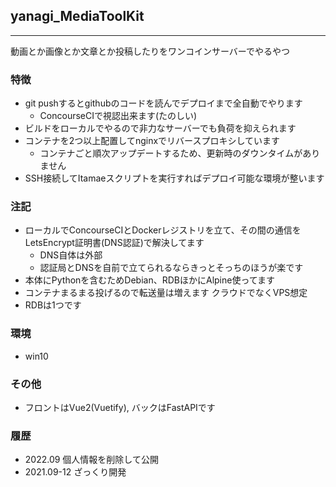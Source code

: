 ## yanagi_MediaToolKit
---
動画とか画像とか文章とか投稿したりをワンコインサーバーでやるやつ 


### 特徴
- git pushするとgithubのコードを読んでデプロイまで全自動でやります
  - ConcourseCIで視認出来ます(たのしい)
- ビルドをローカルでやるので非力なサーバーでも負荷を抑えられます
- コンテナを2つ以上配置してnginxでリバースプロキシしています
  - コンテナごと順次アップデートするため、更新時のダウンタイムがありません
- SSH接続してItamaeスクリプトを実行すればデプロイ可能な環境が整います

### 注記
- ローカルでConcourseCIとDockerレジストリを立て、その間の通信をLetsEncrypt証明書(DNS認証)で解決してます
  - DNS自体は外部
  - 認証局とDNSを自前で立てられるならきっとそっちのほうが楽です
- 本体にPythonを含むためDebian、RDBほかにAlpine使ってます
- コンテナまるまる投げるので転送量は増えます クラウドでなくVPS想定
- RDBは1つです

### 環境
- win10

### その他
- フロントはVue2(Vuetify), バックはFastAPIです

### 履歴
- 2022.09 個人情報を削除して公開
- 2021.09-12 ざっくり開発
